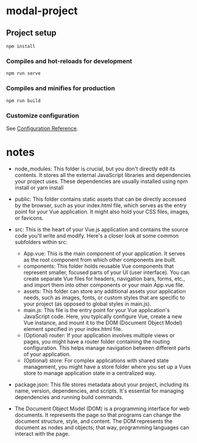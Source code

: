 # modal-project

## Project setup
```
npm install
```

### Compiles and hot-reloads for development
```
npm run serve
```

### Compiles and minifies for production
```
npm run build
```

### Customize configuration
See [Configuration Reference](https://cli.vuejs.org/config/).

# notes
* node_modules: This folder is crucial, but you don't directly edit its contents. It stores all the external JavaScript libraries and dependencies your project uses. These dependencies are usually installed using npm install or yarn install

* public: This folder contains static assets that can be directly accessed by the browser, such as your index.html file, which serves as the entry point for your Vue application. It might also hold your CSS files, images, or favicons.

* src: This is the heart of your Vue.js application and contains the source code you'll write and modify. Here's a closer look at some common subfolders within src:
    * App.vue: This is the main component of your application. It serves as the root component from which other components are built.
    * components: This folder holds reusable Vue components that represent smaller, focused parts of your UI (user interface). You can create separate Vue files for headers, navigation bars, forms, etc., and import them into other components or your main App.vue file.
    * assets: This folder can store any additional assets your application needs, such as images, fonts, or custom styles that are specific to your project (as opposed to global styles in main.js).
    * main.js: This file is the entry point for your Vue application's JavaScript code. Here, you typically configure Vue, create a new Vue instance, and mount it to the DOM (Document Object Model) element specified in your index.html file.
    * (Optional) router: If your application involves multiple views or pages, you might have a router folder containing the routing configuration. This helps manage navigation between different parts of your application.
    * (Optional) store: For complex applications with shared state management, you might have a store folder where you set up a Vuex store to manage application state in a centralized way.
* package.json: This file stores metadata about your project, including its name, version, dependencies, and scripts. It's essential for managing dependencies and running build commands.

* The Document Object Model (DOM) is a programming interface for web documents. It represents the page so that programs can change the document structure, style, and content. The DOM represents the document as nodes and objects; that way, programming languages can interact with the page.


